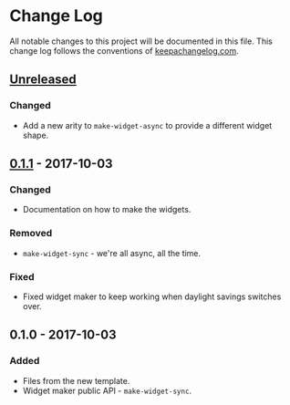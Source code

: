 # Change Log
All notable changes to this project will be documented in this file. This change log follows the conventions of [keepachangelog.com](http://keepachangelog.com/).

## [Unreleased]
### Changed
- Add a new arity to `make-widget-async` to provide a different widget shape.

## [0.1.1] - 2017-10-03
### Changed
- Documentation on how to make the widgets.

### Removed
- `make-widget-sync` - we're all async, all the time.

### Fixed
- Fixed widget maker to keep working when daylight savings switches over.

## 0.1.0 - 2017-10-03
### Added
- Files from the new template.
- Widget maker public API - `make-widget-sync`.

[Unreleased]: https://github.com/your-name/recommender/compare/0.1.1...HEAD
[0.1.1]: https://github.com/your-name/recommender/compare/0.1.0...0.1.1
